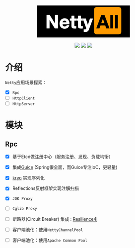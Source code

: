 <p align="center">
	<img src="https://raw.githubusercontent.com/Ubisoft-potato/nettyAll/master/pic/project_logo.png" width=""/>
</p>

<p align="center">
	<img src="https://img.shields.io/badge/netty-4.1.45.Final-brightgreen" width=""/>
  <img src="https://img.shields.io/badge/jetcd-0.5.3-green" width=""/>
  <img src="https://img.shields.io/badge/Guice-4.2.3-yellow" width=""/>
</p>


# 介绍

`Netty`应用场景探索：

- [x] `Rpc`
- [ ] `HttpClient`
- [ ] `HttpServer`

# 模块

## Rpc
- [x] 基于Etcd做注册中心（服务注册、发现、负载均衡）
- [x] 集成[Guice](https://github.com/google/guice) (Spring很全面，而Guice专注ioC，更轻量)
- [x] [kryo](https://github.com/EsotericSoftware/kryo) 实现序列化
- [x] Reflections反射框架实现注解扫描
- [x] `JDK Proxy` 
- [ ]  `Cglib Proxy` 
- [ ] 断路器(Circuit Breaker) 集成 : [Resilience4j](https://resilience4j.readme.io/)
- [ ] 客户端池化：使用`NettyChannelPool`
- [ ] 客户端池化：使用`Apache Common Pool`

